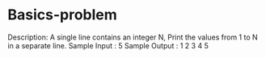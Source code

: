 # Basics-problem
Description:
A single line contains an integer N,
Print the values from 1 to N in a separate line.
Sample Input :
5
Sample Output :
1
2
3
4
5

